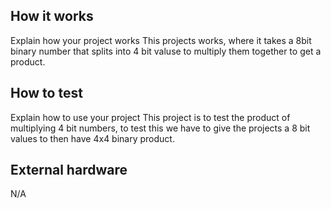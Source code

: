 <!---

This file is used to generate your project datasheet. Please fill in the information below and delete any unused
sections.

You can also include images in this folder and reference them in the markdown. Each image must be less than
512 kb in size, and the combined size of all images must be less than 1 MB.
-->

## How it works

Explain how your project works
This projects works, where it takes a 8bit binary number that splits into 4 bit valuse to multiply them together to get a product. 

## How to test

Explain how to use your project
This project is to test the product of multiplying 4 bit numbers, to test this we have to give the projects a 8 bit values to then have 4x4 binary product. 

## External hardware
N/A 
